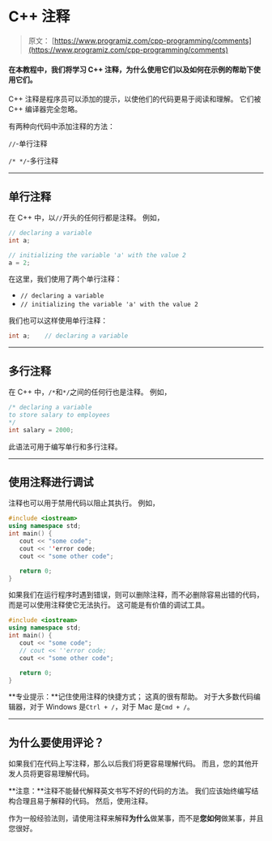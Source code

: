 # C++ 注释

> 原文： [https://www.programiz.com/cpp-programming/comments](https://www.programiz.com/cpp-programming/comments)

#### 在本教程中，我们将学习 C++ 注释，为什么使用它们以及如何在示例的帮助下使用它们。

C++ 注释是程序员可以添加的提示，以使他们的代码更易于阅读和理解。 它们被 C++ 编译器完全忽略。

有两种向代码中添加注释的方法：

`//`-单行注释

`/* */`-多行注释

* * *

## 单行注释

在 C++ 中，以`//`开头的任何行都是注释。 例如，

```cpp
// declaring a variable
int a;

// initializing the variable 'a' with the value 2
a = 2; 
```

在这里，我们使用了两个单行注释：

*   `// declaring a variable`
*   `// initializing the variable 'a' with the value 2`

我们也可以这样使用单行注释：

```cpp
int a;    // declaring a variable
```

* * *

## 多行注释

在 C++ 中，`/*`和`*/`之间的任何行也是注释。 例如，

```cpp
/* declaring a variable
to store salary to employees
*/
int salary = 2000; 
```

此语法可用于编写单行和多行注释。

* * *

## 使用注释进行调试

注释也可以用于禁用代码以阻止其执行。 例如，

```cpp
#include <iostream>
using namespace std;
int main() {
   cout << "some code";
   cout << ''error code;
   cout << "some other code";

   return 0;
} 
```

如果我们在运行程序时遇到错误，则可以删除注释，而不必删除容易出错的代码，而是可以使用注释使它无法执行。 这可能是有价值的调试工具。

```cpp
#include <iostream>
using namespace std;
int main() {
   cout << "some code";
   // cout << ''error code;
   cout << "some other code";

   return 0;
} 
```

**专业提示：**记住使用注释的快捷方式； 这真的很有帮助。 对于大多数代码编辑器，对于 Windows 是`Ctrl + /`，对于 Mac 是`Cmd + /`。

* * *

## 为什么要使用评论？

如果我们在代码上写注释，那么以后我们将更容易理解代码。 而且，您的其他开发人员将更容易理解代码。

**注意：**注释不能替代解释英文书写不好的代码的方法。 我们应该始终编写结构合理且易于解释的代码。 然后，使用注释。

作为一般经验法则，请使用注释来解释**为什么**做某事，而不是**您如何**做某事，并且您很好。